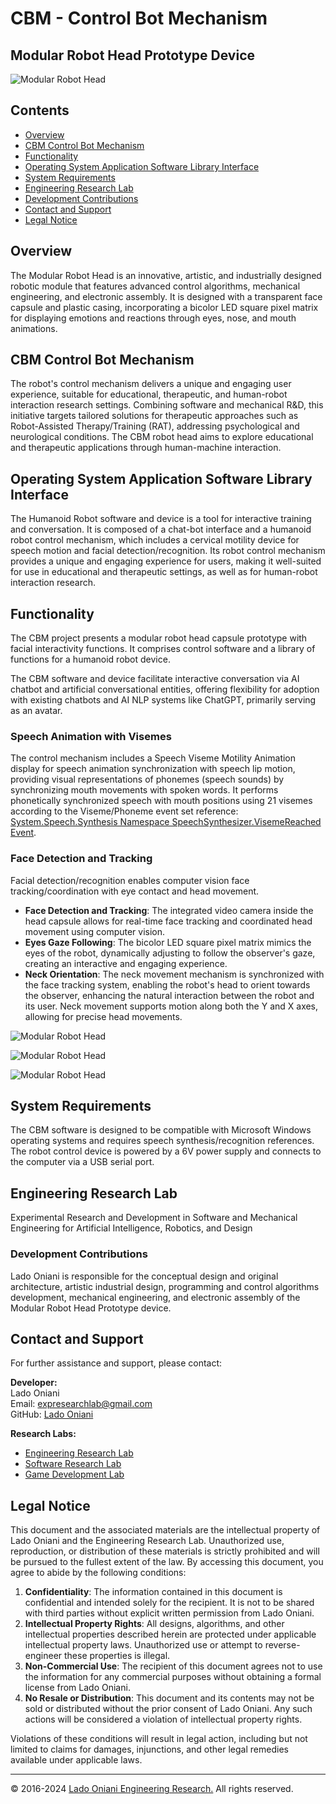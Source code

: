 # CBM - Control Bot Mechanism
## Modular Robot Head Prototype Device

![Modular Robot Head](https://github.com/Engineering-Research-Lab/Modular-Robot-Head/blob/main/image/cbm-robot-modular-head-(3).png)

## Contents

- [Overview](#overview)
- [CBM Control Bot Mechanism](#cbm-control-bot-mechanism)
- [Functionality](#functionality)
- [Operating System Application Software Library Interface](#operating-system-application-software-library-interface)
- [System Requirements](#system-requirements)
- [Engineering Research Lab](#engineering-research-lab)
- [Development Contributions](#development-contributions)
- [Contact and Support](#contact-and-support)
- [Legal Notice](#legal-notice)

## Overview

The Modular Robot Head is an innovative, artistic, and industrially designed robotic module that features advanced control algorithms, mechanical engineering, and electronic assembly. It is designed with a transparent face capsule and plastic casing, incorporating a bicolor LED square pixel matrix for displaying emotions and reactions through eyes, nose, and mouth animations.

## CBM Control Bot Mechanism

The robot's control mechanism delivers a unique and engaging user experience, suitable for educational, therapeutic, and human-robot interaction research settings. Combining software and mechanical R&D, this initiative targets tailored solutions for therapeutic approaches such as Robot-Assisted Therapy/Training (RAT), addressing psychological and neurological conditions. The CBM robot head aims to explore educational and therapeutic applications through human-machine interaction.

## Operating System Application Software Library Interface

The Humanoid Robot software and device is a tool for interactive training and conversation. It is composed of a chat-bot interface and a humanoid robot control mechanism, which includes a cervical motility device for speech motion and facial detection/recognition. Its robot control mechanism provides a unique and engaging experience for users, making it well-suited for use in educational and therapeutic settings, as well as for human-robot interaction research.

## Functionality

The CBM project presents a modular robot head capsule prototype with facial interactivity functions. It comprises control software and a library of functions for a humanoid robot device.

The CBM software and device facilitate interactive conversation via AI chatbot and artificial conversational entities, offering flexibility for adoption with existing chatbots and AI NLP systems like ChatGPT, primarily serving as an avatar.

### Speech Animation with Visemes

The control mechanism includes a Speech Viseme Motility Animation display for speech animation synchronization with speech lip motion, providing visual representations of phonemes (speech sounds) by synchronizing mouth movements with spoken words. It performs phonetically synchronized speech with mouth positions using 21 visemes according to the Viseme/Phoneme event set reference: [System.Speech.Synthesis Namespace SpeechSynthesizer.VisemeReached Event](https://docs.microsoft.com/en-us/dotnet/api/system.speech.synthesis.speechsynthesizer.visemereached?view=netframework-4.8).

### Face Detection and Tracking

Facial detection/recognition enables computer vision face tracking/coordination with eye contact and head movement.

- **Face Detection and Tracking**: The integrated video camera inside the head capsule allows for real-time face tracking and coordinated head movement using computer vision.
- **Eyes Gaze Following**: The bicolor LED square pixel matrix mimics the eyes of the robot, dynamically adjusting to follow the observer's gaze, creating an interactive and engaging experience.
- **Neck Orientation**: The neck movement mechanism is synchronized with the face tracking system, enabling the robot's head to orient towards the observer, enhancing the natural interaction between the robot and its user. Neck movement supports motion along both the Y and X axes, allowing for precise head movements.


![Modular Robot Head](https://github.com/Engineering-Research-Lab/Modular-Robot-Head/blob/main/image/modular-robot-head-2.png)

![Modular Robot Head](https://github.com/Engineering-Research-Lab/Modular-Robot-Head/blob/main/image/modular-robot-head-3.png)

![Modular Robot Head](https://github.com/Engineering-Research-Lab/Modular-Robot-Head/blob/main/image/modular-robot-head-5.png)

## System Requirements

The CBM software is designed to be compatible with Microsoft Windows operating systems and requires speech synthesis/recognition references.
The robot control device is powered by a 6V power supply and connects to the computer via a USB serial port.


## Engineering Research Lab

Experimental Research and Development in Software and Mechanical Engineering for Artificial Intelligence, Robotics, and Design

### Development Contributions

Lado Oniani is responsible for the conceptual design and original architecture, artistic industrial design, programming and control algorithms development, mechanical engineering, and electronic assembly of the Modular Robot Head Prototype device.

## Contact and Support

For further assistance and support, please contact:

**Developer:**  
Lado Oniani  
Email: [expresearchlab@gmail.com](mailto:expresearchlab@gmail.com)  
GitHub: [Lado Oniani](https://github.com/ladooniani)

**Research Labs:**  
- [Engineering Research Lab](https://github.com/Engineering-Research-Lab)
- [Software Research Lab](https://github.com/Software-Research-Lab)
- [Game Development Lab](https://github.com/Game-Development-Lab)

## Legal Notice

This document and the associated materials are the intellectual property of Lado Oniani and the Engineering Research Lab. Unauthorized use, reproduction, or distribution of these materials is strictly prohibited and will be pursued to the fullest extent of the law. By accessing this document, you agree to abide by the following conditions:

1. **Confidentiality**: The information contained in this document is confidential and intended solely for the recipient. It is not to be shared with third parties without explicit written permission from Lado Oniani.
2. **Intellectual Property Rights**: All designs, algorithms, and other intellectual properties described herein are protected under applicable intellectual property laws. Unauthorized use or attempt to reverse-engineer these properties is illegal.
3. **Non-Commercial Use**: The recipient of this document agrees not to use the information for any commercial purposes without obtaining a formal license from Lado Oniani.
4. **No Resale or Distribution**: This document and its contents may not be sold or distributed without the prior consent of Lado Oniani. Any such actions will be considered a violation of intellectual property rights.

Violations of these conditions will result in legal action, including but not limited to claims for damages, injunctions, and other legal remedies available under applicable laws.

---

© 2016-2024 [Lado Oniani Engineering Research.](https://github.com/Engineering-Research-Lab) All rights reserved.
 
 <!---
 
📌 [Download PDF](https://github.com/Engineering-Research-Lab/Workflow-Documentation/blob/main/Docs/PDF/Engineering-Research-Lab_CBM-Project.pdf)

### Technical Specifications

- **Dimensions**: 20 x 20 x 30 cm

### Type and Design 

- Model: Terbinari
- Serie: BPQ-1
--->
 
